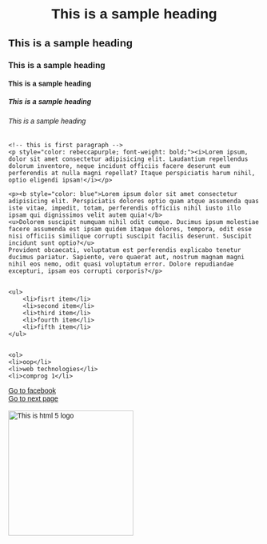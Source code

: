 <!DOCTYPE html>
<html lang="en">
<head>
    <meta charset="UTF-8">
    <meta name="viewport" content="width=device-width, initial-scale=1.0">
    <title>My First HTML Output no.1</title>
    <link rel="icon" type="image/x-icon" href="Smcc_logo.gif">
</head>
<body style="font-family:Arial, Helvetica, sans-serif;">
    <h1 style="text-align: center;">This is a sample heading</h1>
    <h2>This is a sample heading</h2>
    <h3>This is a sample heading</h3>
    <h4>This is a sample heading</h4>
    <h5>This is a sample heading</h5>
    <h6>This is a sample heading</h6>

    <!-- this is first paragraph -->
    <p style="color: rebeccapurple; font-weight: bold;"><i>Lorem ipsum, dolor sit amet consectetur adipisicing elit. Laudantium repellendus dolorum inventore, neque incidunt officiis facere deserunt eum perferendis at nulla magni repellat? Itaque perspiciatis harum nihil, optio eligendi ipsam!</i></p>

<!-- this is second paragraph -->
    <p><b style="color: blue">Lorem ipsum dolor sit amet consectetur adipisicing elit. Perspiciatis dolores optio quam atque assumenda quas iste vitae, impedit, totam, perferendis officiis nihil iusto illo ipsam qui dignissimos velit autem quia!</b>
    <u>Dolorem suscipit numquam nihil odit cumque. Ducimus ipsum molestiae facere assumenda est ipsam quidem itaque dolores, tempora, odit esse nisi officiis similique corrupti suscipit facilis deserunt. Suscipit incidunt sunt optio?</u>
    Provident obcaecati, voluptatum est perferendis explicabo tenetur ducimus pariatur. Sapiente, vero quaerat aut, nostrum magnam magni nihil eos nemo, odit quasi voluptatum error. Dolore repudiandae excepturi, ipsam eos corrupti corporis?</p>


    <ul>
        <li>fisrt item</li>
        <li>second item</li>
        <li>third item</li>
        <li>fourth item</li>
        <li>fifth item</li>
    </ul>

    
    <ol>
    <li>oop</li>
    <li>web technologies</li>
    <li>comprog 1</li>
</ol>
<a href="https://www.facebook.com/" target="_blank">Go to facebook</a><br>
<a href="page2.html" target="_blank">Go to next page</a>
<br><br>
<img src="html 5.png" alt="This is html 5 logo" height="250px">
</body>
</html>